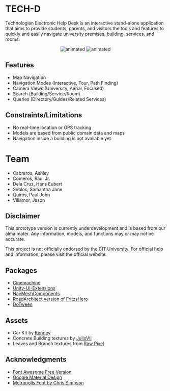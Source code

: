 # TECH-D


Technologian Electronic Help Desk  is an interactive stand-alone application that aims to provide students, parents, and visitors the tools and features to quickly and easily navigate university premises, building, services, and rooms.


<p align="center">
  <img src="/Media/demo-1.gif" alt="animated" />
  <img src="/Media/demo-2.gif" alt="animated" />
</p>

## Features

- Map Navigation
- Navigation Modes (Interactive, Tour, Path Finding)
- Camera Views (University, Aerial, Focused)
- Search (Building/Service/Room)
- Queries (Directory/Guides/Related Services)


## Constraints/Limitations

- No real-time location or GPS tracking
- Models are based from public domain data and maps
- Navigation inside a building is not available yet


# Team

- Cabreros, Ashley
- Comeros, Raul Jr.
- Dela Cruz, Hans Eubert
- Seblos, Samantha Jane
- Quiros, Paul John
- Villamor, Jason


## Disclaimer

This prototype version is currently underdevelopment and is based from our alma mater. Any information, models, and functions may or may not be accurate. 

This project is not officially endorsed by the CIT University. For official help and information, please visit the official website.


## Packages

- [Cinemachine](https://unity.com/unity/features/editor/art-and-design/cinemachine)
- [Unity-UI-Extensions](https://bitbucket.org/UnityUIExtensions/unity-ui-extensions/wiki/Home)
- [NavMeshComponents](https://github.com/Unity-Technologies/NavMeshComponents)
- [RoadArchitect version of FritzsHero](https://github.com/FritzsHero/RoadArchitect/projects/1)
- [DoTween](http://dotween.demigiant.com/)


## Assets

- Car Kit by [Kenney](https://www.kenney.nl)
- Concrete Building textures by [JulioVII](https://itch.io/profile/juliovii)
- Leaves and Branch textures from [Raw Pixel](https://www.rawpixel.com/)


## Acknowledgments

- [Font Awesome Free Version](https://fontawesome.com)
- [Google Material Design](https://material.io/tools/icons/?style=baseline)
- [Metropolis Font by Chris Simpson](https://fontsarena.com/metropolis-by-chris-simpson/)
